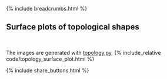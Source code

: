 {% include breadcrumbs.html %}

## Surface plots of topological shapes
<div class="header_line"><br/></div>

The images are generated with [topology.py](https://github.com/zhendrikse/science/blob/main/mathematics/code/topology.py).
{% include_relative code/topology_surface_plot.html %}

<p style="clear: both;"></p>

{% include share_buttons.html %}